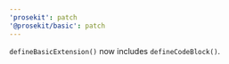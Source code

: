 ```yaml
---
'prosekit': patch
'@prosekit/basic': patch
---
```


`defineBasicExtension()` now includes `defineCodeBlock()`.
